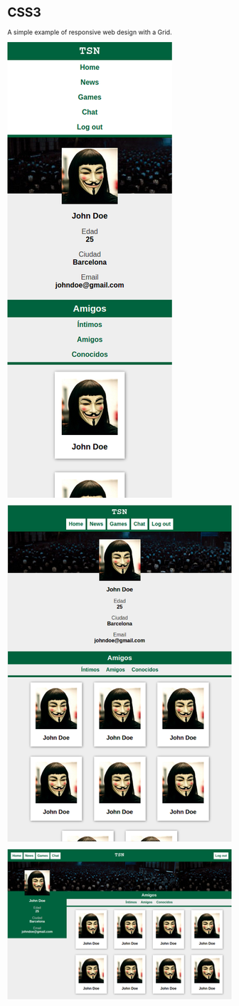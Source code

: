 
# CSS3

A simple example of responsive web design with a Grid.

![How it looks on a mobile](capturas/1.png)

![How it looks on a tablet](capturas/3.png)

![How it looks on a computer](capturas/4.png)
